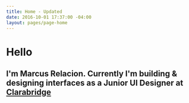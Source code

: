 ```yaml
---
title: Home - Updated
date: 2016-10-01 17:37:00 -04:00
layout: pages/page-home
---
```


# Hello

## I'm Marcus Relacion. Currently I'm building & designing interfaces as a Junior UI Designer at [Clarabridge](http://www.clarabridge.com/) 
